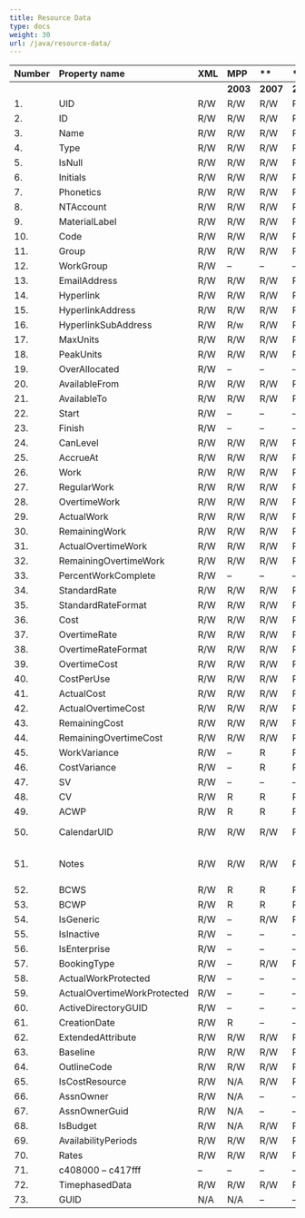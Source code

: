 ```yaml
---
title: Resource Data
type: docs
weight: 30
url: /java/resource-data/
---
```


|**Number** |**Property name** |**XML** |**MPP** |** |** |** |**Comments** |
| :- | :- | :- | :- | :- | :- | :- | :- |
| | | |**2003** |**2007** |**2010** |**2013** | |
|1. |UID |R/W |R/W |R/W |R/W |R/W| |
|2. |ID |R/W |R/W |R/W |R/W |R/W| |
|3. |Name |R/W |R/W |R/W |R/W |R/W| |
|4. |Type |R/W |R/W |R/W |R/W |R/W| |
|5. |IsNull |R/W |R/W|R/W|R/W|R/W| |
|6. |Initials |R/W |R/W |R/W |R/W |R/W| |
|7. |Phonetics |R/W |R/W |R/W |R/W |R/W| |
|8. |NTAccount |R/W |R/W |R/W |R/W |R/W| |
|9. |MaterialLabel |R/W |R/W |R/W |R/W |R/W| |
|10. |Code |R/W |R/W |R/W |R/W |R/W| |
|11. |Group |R/W |R/W |R/W |R/W |R/W| |
|12. |WorkGroup |R/W |– |– |– | | |
|13. |EmailAddress |R/W |R/W |R/W |R/W |R/W| |
|14. |Hyperlink |R/W |R/W |R/W |R/W |R/W| |
|15. |HyperlinkAddress |R/W |R/W |R/W |R/W |R/W| |
|16. |HyperlinkSubAddress |R/W |R/w |R/W |R/W |R/W| |
|17. |MaxUnits |R/W |R/W |R/W |R/W |R/W| |
|18. |PeakUnits |R/W |R/W |R/W |R/W |R/W| |
|19. |OverAllocated |R/W |– |– |– | | |
|20. |AvailableFrom |R/W |R/W |R/W |R/W |R/W| |
|21. |AvailableTo |R/W |R/W |R/W |R/W |R/W| |
|22. |Start |R/W |– |– |– |- | |
|23. |Finish |R/W |– |– |– |- | |
|24. |CanLevel |R/W |R/W|R/W|R/W|R/W| |
|25. |AccrueAt |R/W |R/W |R/W |R/W |R/W| |
|26. |Work |R/W |R/W |R/W |R/W |R/W| |
|27. |RegularWork |R/W |R/W |R/W |R/W |R/W| |
|28. |OvertimeWork |R/W |R/W |R/W |R/W |R/W| |
|29. |ActualWork |R/W |R/W |R/W |R/W |R/W| |
|30. |RemainingWork |R/W |R/W |R/W |R/W |R/W| |
|31. |ActualOvertimeWork |R/W |R/W |R/W |R/W |R/W| |
|32. |RemainingOvertimeWork |R/W |R/W |R/W |R/W |R/W| |
|33. |PercentWorkComplete |R/W |– |– |– |- | |
|34. |StandardRate |R/W |R/W |R/W |R/W |R/W| |
|35. |StandardRateFormat |R/W |R/W |R/W |R/W |R/W| |
|36. |Cost |R/W |R/W |R/W |R/W |R/W| |
|37. |OvertimeRate |R/W |R/W |R/W |R/W |R/W| |
|38. |OvertimeRateFormat |R/W |R/W |R/W |R/W |R/W| |
|39. |OvertimeCost |R/W |R/W |R/W |R/W |R/W| |
|40. |CostPerUse |R/W |R/W |R/W |R/W |R/W| |
|41. |ActualCost |R/W |R/W |R/W |R/W |R/W| |
|42. |ActualOvertimeCost |R/W |R/W |R/W |R/W |R/W| |
|43. |RemainingCost |R/W |R/W |R/W |R/W |R/W| |
|44. |RemainingOvertimeCost |R/W |R/W |R/W |R/W |R/W| |
|45. |WorkVariance |R/W |– |R |R |R | |
|46. |CostVariance |R/W |– |R |R |R | |
|47. |SV |R/W |– |– |– |- | |
|48. |CV |R/W |R |R |R |R | |
|49. |ACWP |R/W |R |R |R |R | |
|50. |CalendarUID |R/W |R/W |R/W |R/W |R/W|(Calendar property) |
|51. |Notes |R/W |R/W |R/W |R/W |R/W|Plain Text (NotesText property) |
|52. |BCWS |R/W |R |R |R |R | |
|53. |BCWP |R/W |R |R |R |R | |
|54. |IsGeneric |R/W |– |R/W |R/W |R/W| |
|55. |IsInactive |R/W |– |– |– |- | |
|56. |IsEnterprise |R/W |– |– |– |- | |
|57. |BookingType |R/W |– |R/W |R/W |R/W| |
|58. |ActualWorkProtected |R/W |– |– |– |- | |
|59. |ActualOvertimeWorkProtected |R/W |– |– |– |- | |
|60. |ActiveDirectoryGUID |R/W |– |– |– |- | |
|61. |CreationDate |R/W |R |– |– |- | |
|62. |ExtendedAttribute |R/W |R/W |R/W |R/W |R/W| |
|63. |Baseline |R/W |R/W |R/W |R/W |R/W| |
|64. |OutlineCode |R/W |R/W |R/W |R/W |R/W| |
|65. |IsCostResource |R/W |N/A |R/W |R/W |R/W| |
|66. |AssnOwner |R/W |N/A |– |– |- | |
|67. |AssnOwnerGuid |R/W |N/A |– |– |- | |
|68. |IsBudget |R/W |N/A |R/W |R/W |R/W| |
|69. |AvailabilityPeriods |R/W |R/W |R/W |R/W |R/W| |
|70. |Rates |R/W |R/W |R/W |R/W |R/W| |
|71. |c408000 – c417fff |– |– |– |– |- | |
|72. |TimephasedData |R/W |R/W |R/W |R/W |R/W| |
|73. |GUID |N/A |N/A |– |– |- | |

